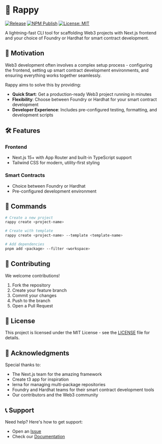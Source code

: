 # 🚀 Rappy

[![Release](https://github.com/devrapture/rappy/actions/workflows/release.yml/badge.svg)](https://github.com/devrapture/rappy/actions/workflows/release.yml)
[![NPM Publish](https://github.com/devrapture/rappy/actions/workflows/npm_publish.yml/badge.svg)](https://github.com/devrapture/rappy/actions/workflows/npm_publish.yml)
[![License: MIT](https://img.shields.io/badge/License-MIT-yellow.svg)](https://opensource.org/licenses/MIT)


A lightning-fast CLI tool for scaffolding Web3 projects with Next.js frontend and your choice of Foundry or Hardhat for smart contract development.

## 🎯 Motivation

Web3 development often involves a complex setup process - configuring the frontend, setting up smart contract development environments, and ensuring everything works together seamlessly. 

Rappy aims to solve this by providing:

- **Quick Start**: Get a production-ready Web3 project running in minutes
- **Flexibility**: Choose between Foundry or Hardhat for your smart contract development
- **Developer Experience**: Includes pre-configured testing, formatting, and development scripts

## 🛠 Features

### Frontend
- Next.js 15+ with App Router and built-in TypeScript support
- Tailwind CSS for modern, utility-first styling


### Smart Contracts
- Choice between Foundry or Hardhat
- Pre-configured development environment

## 🔧 Commands

```bash
# Create a new project
rappy create <project-name>

# Create with template
rappy create <project-name> --template <template-name>

# Add dependencies
pnpm add <package> --filter <workspace>
```
## 🤝 Contributing

We welcome contributions! 

1. Fork the repository
2. Create your feature branch
3. Commit your changes
4. Push to the branch
5. Open a Pull Request

## 📄 License

This project is licensed under the MIT License - see the [LICENSE](LICENSE) file for details.

## 💫 Acknowledgments

Special thanks to:
- The Next.js team for the amazing framework
- Create t3 app for inspiration
- lerna for managing multi-package repositories
- Foundry and Hardhat teams for their smart contract development tools
- Our contributors and the Web3 community

## 📞 Support

Need help? Here's how to get support:

- Open an [Issue](https://github.com/devrapture/rappy/issues)
- Check our [Documentation](https://docs.rappy.dev)
